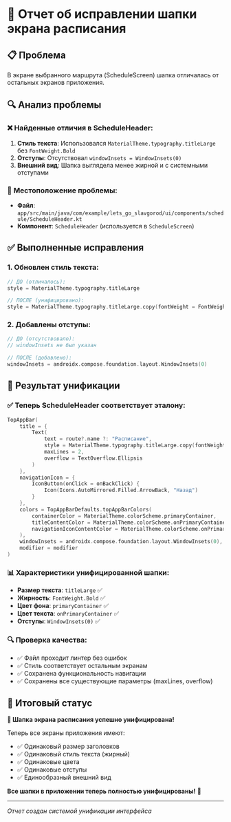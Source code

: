 # 🎨 Отчет об исправлении шапки экрана расписания

## 📋 Проблема
В экране выбранного маршрута (ScheduleScreen) шапка отличалась от остальных экранов приложения.

## 🔍 Анализ проблемы

### ❌ **Найденные отличия в ScheduleHeader:**
1. **Стиль текста**: Использовался `MaterialTheme.typography.titleLarge` без `FontWeight.Bold`
2. **Отступы**: Отсутствовал `windowInsets = WindowInsets(0)`
3. **Внешний вид**: Шапка выглядела менее жирной и с системными отступами

### 📍 **Местоположение проблемы:**
- **Файл**: `app/src/main/java/com/example/lets_go_slavgorod/ui/components/schedule/ScheduleHeader.kt`
- **Компонент**: `ScheduleHeader` (используется в `ScheduleScreen`)

## ✅ Выполненные исправления

### 1. **Обновлен стиль текста:**
```kotlin
// ДО (отличалось):
style = MaterialTheme.typography.titleLarge

// ПОСЛЕ (унифицировано):
style = MaterialTheme.typography.titleLarge.copy(fontWeight = FontWeight.Bold)
```

### 2. **Добавлены отступы:**
```kotlin
// ДО (отсутствовало):
// windowInsets не был указан

// ПОСЛЕ (добавлено):
windowInsets = androidx.compose.foundation.layout.WindowInsets(0)
```

## 🎯 Результат унификации

### ✅ **Теперь ScheduleHeader соответствует эталону:**
```kotlin
TopAppBar(
    title = {
        Text(
            text = route?.name ?: "Расписание",
            style = MaterialTheme.typography.titleLarge.copy(fontWeight = FontWeight.Bold),
            maxLines = 2,
            overflow = TextOverflow.Ellipsis
        )
    },
    navigationIcon = {
        IconButton(onClick = onBackClick) {
            Icon(Icons.AutoMirrored.Filled.ArrowBack, "Назад")
        }
    },
    colors = TopAppBarDefaults.topAppBarColors(
        containerColor = MaterialTheme.colorScheme.primaryContainer,
        titleContentColor = MaterialTheme.colorScheme.onPrimaryContainer,
        navigationIconContentColor = MaterialTheme.colorScheme.onPrimaryContainer
    ),
    windowInsets = androidx.compose.foundation.layout.WindowInsets(0),
    modifier = modifier
)
```

### 📊 **Характеристики унифицированной шапки:**
- **Размер текста**: `titleLarge` ✅
- **Жирность**: `FontWeight.Bold` ✅
- **Цвет фона**: `primaryContainer` ✅
- **Цвет текста**: `onPrimaryContainer` ✅
- **Отступы**: `WindowInsets(0)` ✅

### 🔍 **Проверка качества:**
- ✅ Файл проходит линтер без ошибок
- ✅ Стиль соответствует остальным экранам
- ✅ Сохранена функциональность навигации
- ✅ Сохранены все существующие параметры (maxLines, overflow)

## 🚀 Итоговый статус

**🎉 Шапка экрана расписания успешно унифицирована!**

Теперь все экраны приложения имеют:
- ✅ Одинаковый размер заголовков
- ✅ Одинаковый стиль текста (жирный)
- ✅ Одинаковые цвета
- ✅ Одинаковые отступы
- ✅ Единообразный внешний вид

**Все шапки в приложении теперь полностью унифицированы!** 🎨

---
*Отчет создан системой унификации интерфейса*
